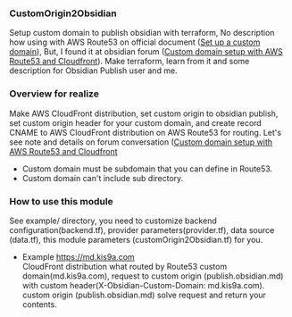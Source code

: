 ### CustomOrigin2Obsidian

Setup custom domain to publish obsidian with terraform, No description how using with AWS Route53 on official document ([Set up a custom domain](https://help.obsidian.md/Obsidian+Publish/Set+up+a+custom+domain)), But, I found it at obsidian forum ([Custom domain setup with AWS Route53 and Cloudfront](https://forum.obsidian.md/t/custom-domain-setup-with-aws-route53-and-cloudfront/23313/6)). Make terraform, learn from it and some description for Obsidian Publish user and me.

### Overview for realize

Make AWS CloudFront distribution, set custom origin to obsidian publish, set custom origin header for your custom domain, and create record CNAME to AWS CloudFront distribution on AWS Route53 for routing.
Let's see note and details on forum conversation ([Custom domain setup with AWS Route53 and Cloudfront](https://forum.obsidian.md/t/custom-domain-setup-with-aws-route53-and-cloudfront/23313/6)

- Custom domain must be subdomain that you can define in Route53.
- Custom domain can't include sub directory.

### How to use this module

See example/ directory, you need to customize backend configuration(backend.tf), provider parameters(provider.tf), data source (data.tf), this module parameters (customOrigin2Obsidian.tf) for you.

- Example <https://md.kis9a.com>  
  CloudFront distribution what routed by Route53 custom domain(md.kis9a.com), request to custom origin (publish.obsidian.md) with custom header(X-Obsidian-Custom-Domain: md.kis9a.com). custom origin (publish.obsidian.md) solve request and return your contents.

